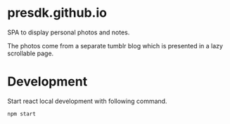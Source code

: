 # presdk.github.io

SPA to display personal photos and notes.

The photos come from a separate tumblr blog which is presented in a lazy scrollable page.

# Development

Start react local development with following command.
```
npm start
```
